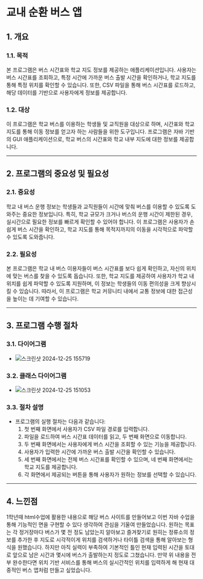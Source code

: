 # 교내 순환 버스 앱

## 1. 개요

### 1.1. 목적
본 프로그램은 버스 시간표와 학교 지도 정보를 제공하는 애플리케이션입니다. 사용자는 버스 시간표를 조회하고, 특정 시간에 가까운 버스 출발 시간을 확인하거나, 학교 지도를 통해 특정 위치를 확인할 수 있습니다. 또한, CSV 파일을 통해 버스 시간표를 로드하고, 해당 데이터를 기반으로 사용자에게 정보를 제공합니다.

### 1.2. 대상
이 프로그램은 학교 버스를 이용하는 학생들 및 교직원을 대상으로 하며, 시간표와 학교 지도를 통해 이동 정보를 얻고자 하는 사람들을 위한 도구입니다. 프로그램은 자바 기반의 GUI 애플리케이션으로, 학교 버스의 시간표와 학교 내부 지도에 대한 정보를 제공합니다.

---

## 2. 프로그램의 중요성 및 필요성

### 2.1. 중요성
학교 내 버스 운행 정보는 학생들과 교직원들이 시간에 맞춰 버스를 이용할 수 있도록 도와주는 중요한 정보입니다. 특히, 학교 규모가 크거나 버스의 운행 시간이 제한된 경우, 실시간으로 필요한 정보를 빠르게 확인할 수 있어야 합니다. 이 프로그램은 사용자가 손쉽게 버스 시간을 확인하고, 학교 지도를 통해 목적지까지의 이동을 시각적으로 파악할 수 있도록 도와줍니다.

### 2.2. 필요성
본 프로그램은 학교 내 버스 이용자들이 버스 시간표를 보다 쉽게 확인하고, 자신의 위치에 맞는 버스를 찾을 수 있도록 돕습니다. 또한, 학교 지도를 제공하여 사용자가 학교 내 위치를 쉽게 파악할 수 있도록 지원하며, 이 정보는 학생들의 이동 편의성을 크게 향상시킬 수 있습니다. 따라서, 이 프로그램은 학교 커뮤니티 내에서 교통 정보에 대한 접근성을 높이는 데 기여할 수 있습니다.

---

## 3. 프로그램 수행 절차

### 3.1. 다이어그램
- ![스크린샷 2024-12-25 155719](https://github.com/user-attachments/assets/89ffffba-d8e2-4088-8493-f4d012ff9d6e)

### 3.2. 클래스 다이어그램
- ![스크린샷 2024-12-25 151053](https://github.com/user-attachments/assets/486fee40-ef8e-457f-ac9d-fb8bd119d46f)




### 3.3. 절차 설명
- 프로그램의 실행 절차는 다음과 같습니다:
  1. 첫 번째 화면에서 사용자가 CSV 파일 경로를 입력합니다.
  2. 파일을 로드하여 버스 시간표 데이터를 읽고, 두 번째 화면으로 이동합니다.
  3. 두 번째 화면에서는 사용자에게 버스 시간을 조회할 수 있는 기능을 제공합니다.
  4. 사용자가 입력한 시간에 가까운 버스 출발 시간을 확인할 수 있습니다.
  5. 세 번째 화면에서는 전체 버스 시간표를 확인할 수 있으며, 네 번째 화면에서는 학교 지도를 제공합니다.
  6. 각 화면에서 제공되는 버튼을 통해 사용자가 원하는 정보를 선택할 수 있습니다.

---

## 4. 느낀점
1학년때 html수업에 활용한 내용으로 해당 버스 사이트를 만들어보고 이번 자바 수업을 통해 기능적인 면을 구현할 수 있다 생각하여 관심을 기울여 만들었습니다. 원하는 목표는 각 정거장마다 버스가 몇 전 정도 남았는지 알아보고 즐겨찾기로 원히는 정류소의 정보를 추가한 후 지도로 시각적이게 위치를 검색하거나 타이틀 검색을 통해 알아보는 형식을 원했습니다. 하지만 아직 실력이 부족하여 기본적인 틀인 현재 입력된 시간을 토대로 앞으로 남은 시간과 몇시에 버스가 출발하는지 정도로 그쳤습니다. 만약 위 내용을 전부 완수한다면 위치 기반 서비스를 통해 버스의 실시간적인 위치를 입력하게 해 현재 대중적인 버스 앱처럼 만들고 싶었습니다.
